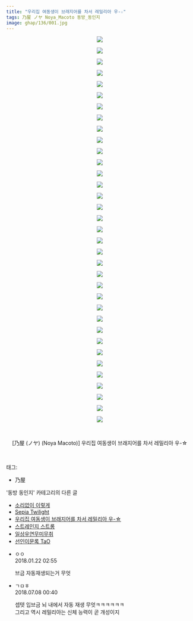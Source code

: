 ```yaml
---
title: "우리집 여동생이 브래지어를 차서 레밀리아 우-☆"
tags: 乃屋 ノヤ Noya_Macoto 동방_동인지
image: ghap/136/001.jpg
---
```

<div class="article">
<p style="text-align: center; clear: none; float: none;"><img src="{{ site.nasurl }}/ghap/136/001.jpg"/></p>
<p style="text-align: center; clear: none; float: none;"><img src="{{ site.nasurl }}/ghap/136/002.jpg"/></p>
<p style="text-align: center; clear: none; float: none;"><img src="{{ site.nasurl }}/ghap/136/003.jpg"/></p>
<p style="text-align: center; clear: none; float: none;"><img src="{{ site.nasurl }}/ghap/136/004.jpg"/></p>
<p style="text-align: center; clear: none; float: none;"><img src="{{ site.nasurl }}/ghap/136/005.jpg"/></p>
<p style="text-align: center; clear: none; float: none;"><img src="{{ site.nasurl }}/ghap/136/006.jpg"/></p>
<p style="text-align: center; clear: none; float: none;"><img src="{{ site.nasurl }}/ghap/136/007.jpg"/></p>
<p style="text-align: center; clear: none; float: none;"><img src="{{ site.nasurl }}/ghap/136/008.jpg"/></p>
<p style="text-align: center; clear: none; float: none;"><img src="{{ site.nasurl }}/ghap/136/009.jpg"/></p>
<p style="text-align: center; clear: none; float: none;"><img src="{{ site.nasurl }}/ghap/136/010.jpg"/></p>
<p style="text-align: center; clear: none; float: none;"><img src="{{ site.nasurl }}/ghap/136/011.jpg"/></p>
<p style="text-align: center; clear: none; float: none;"><img src="{{ site.nasurl }}/ghap/136/012.jpg"/></p>
<p style="text-align: center; clear: none; float: none;"><img src="{{ site.nasurl }}/ghap/136/013.jpg"/></p>
<p style="text-align: center; clear: none; float: none;"><img src="{{ site.nasurl }}/ghap/136/014.jpg"/></p>
<p style="text-align: center; clear: none; float: none;"><img src="{{ site.nasurl }}/ghap/136/015.jpg"/></p>
<p style="text-align: center; clear: none; float: none;"><img src="{{ site.nasurl }}/ghap/136/016.jpg"/></p>
<p style="text-align: center; clear: none; float: none;"><img src="{{ site.nasurl }}/ghap/136/017.jpg"/></p>
<p style="text-align: center; clear: none; float: none;"><img src="{{ site.nasurl }}/ghap/136/018.jpg"/></p>
<p style="text-align: center; clear: none; float: none;"><img src="{{ site.nasurl }}/ghap/136/019.jpg"/></p>
<p style="text-align: center; clear: none; float: none;"><img src="{{ site.nasurl }}/ghap/136/020.jpg"/></p>
<p style="text-align: center; clear: none; float: none;"><img src="{{ site.nasurl }}/ghap/136/021.jpg"/></p>
<p style="text-align: center; clear: none; float: none;"><img src="{{ site.nasurl }}/ghap/136/022.jpg"/></p>
<p style="text-align: center; clear: none; float: none;"><img src="{{ site.nasurl }}/ghap/136/023.jpg"/></p>
<p style="text-align: center; clear: none; float: none;"><img src="{{ site.nasurl }}/ghap/136/024.jpg"/></p>
<p style="text-align: center; clear: none; float: none;"><img src="{{ site.nasurl }}/ghap/136/025.jpg"/></p>
<p style="text-align: center; clear: none; float: none;"><img src="{{ site.nasurl }}/ghap/136/026.jpg"/></p>
<p style="text-align: center; clear: none; float: none;"><img src="{{ site.nasurl }}/ghap/136/027.jpg"/></p>
<p style="text-align: center; clear: none; float: none;"><img src="{{ site.nasurl }}/ghap/136/028.jpg"/></p>
<p style="text-align: center; clear: none; float: none;"><img src="{{ site.nasurl }}/ghap/136/029.jpg"/></p>
<p style="text-align: center; clear: none; float: none;"><img src="{{ site.nasurl }}/ghap/136/030.jpg"/></p>
<p style="text-align: center; clear: none; float: none;"><img src="{{ site.nasurl }}/ghap/136/031.jpg"/></p>
<p style="text-align: center; clear: none; float: none;"><img src="{{ site.nasurl }}/ghap/136/032.jpg"/></p>
<p style="text-align: center; clear: none; float: none;"><img src="{{ site.nasurl }}/ghap/136/033.jpg"/></p>
<p style="text-align: center; clear: none; float: none;"><img src="{{ site.nasurl }}/ghap/136/034.jpg"/></p>
<p style="text-align: center; clear: none; float: none;"><img src="{{ site.nasurl }}/ghap/136/035.jpg"/></p>
<p style="text-align: center; clear: none; float: none;"><br/></p>
<p style="text-align: center; clear: none; float: none;">[乃屋 (ノヤ) (Noya Macoto)] 우리집 여동생이 브래지어를 차서 레밀리아 우-☆</p>
<p><br/></p>
</div><div class="tagTrail">
<p>태그: </p>
<ul>
<li>乃屋</li>
</ul>
</div><div class="another">
<p>'동방 동인지' 카테고리의 다른 글</p>
<ul>
<li><a href="/2016-06-18-ghap_138">소리없이 이렇게</a></li>
<li><a href="/2016-06-18-ghap_137">Sepia Twilight</a></li>
<li><a href="/2016-06-18-ghap_136">우리집 여동생이 브래지어를 차서 레밀리아 우-☆</a></li>
<li><a href="/2016-06-18-ghap_135">스트레인지 스트롱</a></li>
<li><a href="/2016-06-18-ghap_134">일상우연무미무취</a></li>
<li><a href="/2016-06-18-ghap_133">선인이문록 TaO</a></li>
</ul>
</div><div class="cb_module cb_fluid">
<div class="cb_wrt cb_profile">
<div class="comment">
<ul>
<li class="cb_thumb_off" id="comment15179651">
<div class="cb_comment_area">
<div class="cb_info_area">
<div class="cb_section">
<span class="cb_nick_name">ㅇㅇ</span>
</div>
<div class="cb_section">
<span class="cb_date">2018.01.22 02:55 </span>
</div>
</div>
<div class="cb_dsc_comment">
<p class="cb_dsc">
											브금 자동재생되는거 무엇
										</p>
</div>
</div></li>
<li class="cb_thumb_off" id="comment15282098">
<div class="cb_comment_area">
<div class="cb_info_area">
<div class="cb_section">
<span class="cb_nick_name">ㄱㅁㅎ</span>
</div>
<div class="cb_section">
<span class="cb_date">2018.07.08 00:40 </span>
</div>
</div>
<div class="cb_dsc_comment">
<p class="cb_dsc">
											셉텟 입브금 뇌 내에서 자동 재생 무엇ㅋㅋㅋㅋㅋㅋ<br/>
그리고 역시 레밀리아는 신체 능력이 곧 개성이지
										</p>
</div>
</div></li>
</ul>
</div>
</div><!-- commentList close -->
</div>